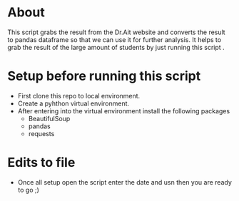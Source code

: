 # About

This script grabs the result from the Dr.Ait website and converts
the result to pandas dataframe so that we can use it for further analysis.
It helps to grab the result of the large amount of students
by just running this script .

# Setup before running this script
- First clone this repo to local environment.
- Create a pyhthon virtual environment.
- After entering into the virtual environment install the following packages
    - BeautifulSoup
    - pandas
    - requests
 # Edits to file
 - Once all setup open the script enter the date and usn 
 then you are ready to go ;)
